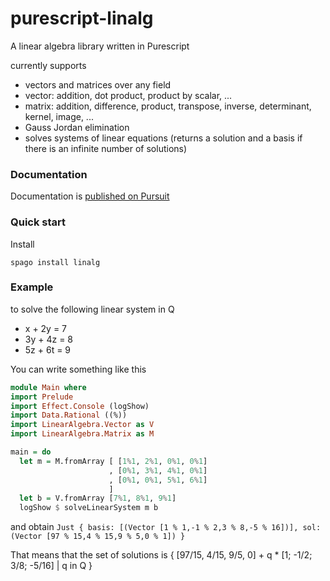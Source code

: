 # purescript-linalg

A linear algebra library written in Purescript

currently supports
- vectors and matrices over any field
- vector: addition, dot product, product by scalar, ...
- matrix: addition, difference, product, transpose, inverse, determinant, kernel, image, ...
- Gauss Jordan elimination
- solves systems of linear equations (returns a solution and a basis if there is an infinite number of solutions)

### Documentation
Documentation is [published on Pursuit](https://pursuit.purescript.org/packages/purescript-linalg)

### Quick start

Install

```spago install linalg```

### Example

to solve the following linear system in Q
- x + 2y = 7
- 3y + 4z = 8
- 5z + 6t = 9

You can write something like this

```purescript
module Main where
import Prelude
import Effect.Console (logShow)
import Data.Rational ((%))
import LinearAlgebra.Vector as V
import LinearAlgebra.Matrix as M

main = do
  let m = M.fromArray [ [1%1, 2%1, 0%1, 0%1]
                      , [0%1, 3%1, 4%1, 0%1]
                      , [0%1, 0%1, 5%1, 6%1]
                      ]
  let b = V.fromArray [7%1, 8%1, 9%1]
  logShow $ solveLinearSystem m b
```

and obtain
```Just { basis: [(Vector [1 % 1,-1 % 2,3 % 8,-5 % 16])], sol: (Vector [97 % 15,4 % 15,9 % 5,0 % 1]) }```

That means that the set of solutions is { [97/15, 4/15, 9/5, 0] + q * [1; -1/2; 3/8; -5/16] | q in Q }
